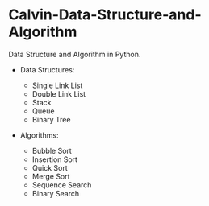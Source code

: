 # Calvin-Data-Structure-and-Algorithm
Data Structure and Algorithm in Python.  
* Data Structures:  
  * Single Link List  
  * Double Link List
  * Stack
  * Queue
  * Binary Tree  
  
* Algorithms:  
  * Bubble Sort  
  * Insertion Sort
  * Quick Sort  
  * Merge Sort  
  * Sequence Search 
  * Binary Search

